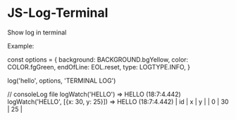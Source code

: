 # JS-Log-Terminal
Show log in terminal

Example:

const options = {
  background: BACKGROUND.bgYellow,
  color: COLOR.fgGreen,
  endOfLine: EOL.reset,
  type: LOGTYPE.INFO,
}

log('hello', options, 'TERMINAL LOG')

// consoleLog file
logWatch('HELLO') => HELLO (18:7:4.442)
logWatch('HELLO', [{x: 30, y: 25}]) =>  HELLO (18:7:4.442)
| id |  x  |  y  |
| 0  | 30  |  25 | 
